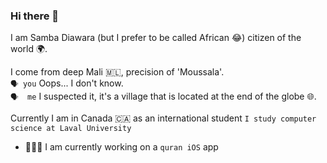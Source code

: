 ### Hi there 👋

I am Samba Diawara (but I prefer to be called African 😂) citizen of the world 🌍.

I come from deep Mali 🇲🇱, precision of 'Moussala'.<br />
`🗣️ you` Oops... I don't know.<br />
`🗣️  me` I suspected it, it's a village that is located at the end of the globe 🌐.

Currently I am in Canada 🇨🇦 as an international student `I study computer science at Laval University`

- 👨🏾‍💻 I am currently working on a `quran iOS` app
